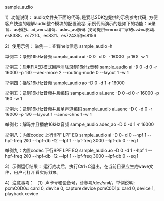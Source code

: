 sample_audio

1）功能说明：
audio文件夹下面的代码, 是爱芯SDK包提供的示例参考代码, 方便客户快速的理解audio整个模块的配置流程.
示例代码演示的是如下的功能：ai录音、ao播放、ai_aenc编码、adec_ao解码.
我司提供everest厂家的codec驱动: es8388、es7210、es8311、es7243l和es8156


2）使用示例：
举例一：查看help信息
sample_audio -h

举例二：录制16kHz音频
sample_audio ai -D 0 -d 0 -r 16000 -p 160 -w 1

举例三：启用FIXED模式回声消除录制16kHz音频
sample_audio ai -D 0 -d 0 -r 16000 -p 160 --aec-mode 2 --routing-mode 0 --layout 1 -w 1

举例四：播放16kHz音频
sample_audio ao -D 0 -d 1 -r 16000

举例五：录制16kHz音频并且编码
sample_audio ai_aenc -D 0 -d 0 -r 16000 -p 160 -w 1

举例六：录制16kHz音频并且单声道编码
sample_audio ai_aenc -D 0 -d 0 -r 16000 -p 160 --layout 1 --aenc-chns 1 -w 1

举例七：解码并且播放16kHz音频
sample_audio adec_ao -D 0 -d 1 -r 16000

举例八：内置codec 上行HPF LPF EQ
sample_audio ai -D 0- d 0 --hpf 1 --hpf-freq 200 --hpf-db -12 --lpf 1 --lpf-freq 3000 --lpf-db 0 --eq 1

举例九：内置codec 下行HPF LPF EQ
sample_audio ao -D 0 -d 1 --hpf 1 --hpf-freq 200 --hpf-db -12 --lpf 1 --lpf-freq 3000 --lpf-db 0 --eq 1

3）示例运行结果：
运行成功后，执行Ctrl+C退出，在当前目录应生成wave文件，用户可打开看实际效果。

4）注意事项：
（1）声卡号和设备号，请参考/dev/snd/，举例说明:
   pcmC0D0c: card 0, device 0, capture device
   pcmC0D1p: card 0, device 1, playback device